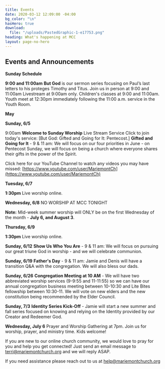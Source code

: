 ```yaml
---
title: Events
date: 2020-03-12 12:09:00 -04:00
bg_color: "\n"
hasHero: true
download:
  file: "/uploads/PastedGraphic-1-e17753.png"
heading: What's happening at MCC
layout: page-no-hero
---
```


## Events and Announcements

**Sunday Schedule**

**9:00 and 11:00am** 
**But God** is our sermon series focusing on Paul’s last letters to his proteges Timothy and Titus. Join us in person at 9:00 and 11:00am Livestream at 9:00am only. Children's classes at 9:00 and 11:00am. Youth meet at 12:30pm immediately following the 11:00 a.m. service in the Youth Room.


**May**

**Sunday, 6/5** 

9:00am **Welcome to Sunday Worship** Live Stream Service Click to join today's service: [But God: Gifted and Going for It: Pentecost.] **Gifted and Going for It** - 9 & 11 am: We will focus on our four priorities in June - on Pentecost Sunday, we will focus on being a church where everyone shares their gifts in the power of the Spirit.

Click here for our YouTube Channel to watch any videos you may have missed:
[https://www.youtube.com/user/MariemontCh](https://www.youtube.com/user/MariemontCh)

**Tuesday, 6/7**

**1:30pm** Live worship online.

**Wednesday, 6/8** NO WORSHIP AT MCC TONIGHT

**Note:** Mid-week summer worship will ONLY be on the first Wednesday of the month - **July 6, and August 3**.

**Thursday, 6/9** 

**1:30pm** Live worship online.

**Sunday, 6/12**  **Show Us Who You Are** - 9 & 11 am: We will focus on pursuing our great triune God in worship - and we will celebrate communion.

**Sunday, 6/19**  **Father's Day** - 9 & 11 am: Jamie and Denis will have a transition Q&A with the congregation. We will also bless our dads. 

**Sunday, 6/26** **Congregation Meeting at 10 AM** - We will have two abbreviated worship services (9-9:55 and 11-11:55) so we can have our annual congregation business meeting between 10-10:30 and Lite Bites fellowship between 10:30-11. We will vote on new elders and the new constitution being recommended by the Elder Council. 

**Sunday, 7/3**  **Identity Series Kick-Off** - Jamie will start a new summer and fall series focused on knowing and relying on the Identity provided by our Creator and Redeemer God.

**Wednesday, July 6**  Prayer and Worship Gathering at 7pm.
Join us for worship, prayer, and ministry time. Kids welcome!


If you are new to our online church community, we would love to pray for you and help you get connected! Just send an email message to [terri@mariemontchurch.org](http://terri@mariemontchurch.org) and we will reply ASAP.

If you need assistance please reach out to us at [help@mariemontchurch.org](http://help@mariemontchurch.org)

